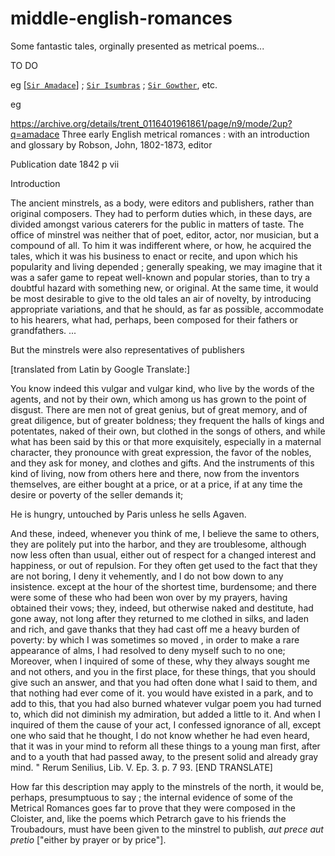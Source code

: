 # middle-english-romances
Some fantastic tales, orginally presented as metrical poems...

TO DO 

eg  [[`Sir Amadace`](https://middleenglishromance.org.uk/mer/50)] ; [`Sir Isumbras`](https://middleenglishromance.org.uk/mer/58) ; [`Sir Gowther`](https://middleenglishromance.org.uk/mer/57), etc.


eg


https://archive.org/details/trent_0116401961861/page/n9/mode/2up?q=amadace
Three early English metrical romances : with an introduction and glossary
by Robson, John, 1802-1873, editor

Publication date 1842
p vii

Introduction

The ancient minstrels, as a body, were editors and publishers, rather than original composers. They had to perform duties which, in these days, are divided amongst various caterers for the public in matters of taste. The office of minstrel was neither that of poet, editor, actor, nor musician, but a compound of all. To him it was indifferent where, or how, he acquired the tales, which it was his business to enact or recite, and upon which his popularity and living depended ; generally speaking, we may imagine that it was a safer game to repeat well-known and popular stories, than to try a doubtful hazard with something new, or original. At the same time, it would be most desirable to give to the old tales an air of novelty, by introducing appropriate variations, and that he should, as far as possible, accommodate to his hearers, what had, perhaps, been composed for their fathers or grandfathers. ...

But the minstrels were also representatives of publishers

[translated from Latin by Google Translate:]

You know indeed this vulgar and vulgar kind, who live by the words of the agents, and not by their own, which among us has grown to the point of disgust. There are men not of great genius, but of great memory, and of great diligence, but of greater boldness; they frequent the halls of kings and potentates, naked of their own, but clothed in the songs of others, and while what has been said by this or that more exquisitely, especially in a maternal character, they pronounce with great expression, the favor of the nobles, and they ask for money, and clothes and gifts. And the instruments of this kind of living, now from others here and there, now from the inventors themselves, are either bought at a price, or at a price, if at any time the desire or poverty of the seller demands it;

He is hungry, untouched by Paris unless he sells Agaven.

And these, indeed, whenever you think of me, I believe the same to others, they are politely put into the harbor, and they are troublesome, although now less often than usual, either out of respect for a changed interest and happiness, or out of repulsion. For they often get used to the fact that they are not boring, I deny it vehemently, and I do not bow down to any insistence. except at the hour of the shortest time, burdensome; and there were some of these who had been won over by my prayers, having obtained their vows; they, indeed, but otherwise naked and destitute, had gone away, not long after they returned to me clothed in silks, and laden and rich, and gave thanks that they had cast off me a heavy burden of poverty: by which I was sometimes so moved , in order to make a rare appearance of alms, I had resolved to deny myself such to no one; Moreover, when I inquired of some of these, why they always sought me and not others, and you in the first place, for these things, that you should give such an answer, and that you had often done what I said to them, and that nothing had ever come of it. you would have existed in a park, and to add to this, that you had also burned whatever vulgar poem you had turned to, which did not diminish my admiration, but added a little to it. And when I inquired of them the cause of your act, I confessed ignorance of all, except one who said that he thought, I do not know whether he had even heard, that it was in your mind to reform all these things to a young man first, after and to a youth that had passed away, to the present solid and already gray mind. " Rerum Senilius, Lib. V. Ep. 3. p. 7 93. [END TRANSLATE]

How far this description may apply to the minstrels of the north, it would be, perhaps, presumptuous to say ; the internal evidence of some of the Metrical Romances goes far to prove that they were composed in the Cloister, and, like the poems which Petrarch gave to his friends the Troubadours, must have been given to the minstrel to publish, *aut prece aut pretio* ["either by prayer or by price"].

